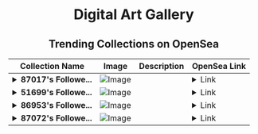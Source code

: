 <div align="center">

# Digital Art Gallery

## Trending Collections on OpenSea

| Collection Name                       | Image                                                                                     | Description                       | OpenSea Link                                                                                          |
|---------------------------------------|-------------------------------------------------------------------------------------------|-----------------------------------|--------------------------------------------------------------------------------------------------------|
| **<details><summary>87017's Followe...</summary>87017's Follower</details>** | ![Image](https://i.seadn.io/s/raw/files/19f9f090920392cc3650cbdf4361755b.png?w=500&auto=format?w=200&auto=format) |  | <details><summary>Link</summary>[87017's Follower](https://opensea.io/collection/87017-s-follower)</details> |
| **<details><summary>51699's Followe...</summary>51699's Follower</details>** | ![Image](https://i.seadn.io/s/raw/files/19f9f090920392cc3650cbdf4361755b.png?w=500&auto=format?w=200&auto=format) |  | <details><summary>Link</summary>[51699's Follower](https://opensea.io/collection/51699-s-follower)</details> |
| **<details><summary>86953's Followe...</summary>86953's Follower</details>** | ![Image](https://i.seadn.io/s/raw/files/19f9f090920392cc3650cbdf4361755b.png?w=500&auto=format?w=200&auto=format) |  | <details><summary>Link</summary>[86953's Follower](https://opensea.io/collection/86953-s-follower)</details> |
| **<details><summary>87072's Followe...</summary>87072's Follower</details>** | ![Image](https://i.seadn.io/s/raw/files/19f9f090920392cc3650cbdf4361755b.png?w=500&auto=format?w=200&auto=format) |  | <details><summary>Link</summary>[87072's Follower](https://opensea.io/collection/87072-s-follower)</details> |

</div>